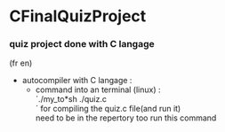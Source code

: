 # CFinalQuizProject
### quiz project done with C langage
(fr en)

+ autocompiler with C langage :<br>
  - command into an terminal (linux) :<br>
    ´./my_to*sh ./quiz.c<br>´
    for compiling the quiz.c file(and run it)<br>
    need to be in the repertory too run this command<br>




<!-- end page -->
